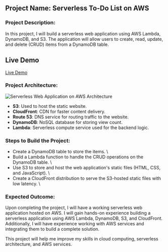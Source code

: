 ## Project Name: Serverless To-Do List on AWS

### Project Description:

In this project, I will build a serverless web application using AWS Lambda, DynamoDB, and S3. The application will allow users to create, read, update, and delete (CRUD) items from a DynamoDB table.

## Live Demo

[Live Demo](https://serverless.quizbotiq.me)

### Project Architecture:

![Serverless Web Application on AWS Architecture](https://user-images.githubusercontent.com/66474973/228492073-5cd3d975-3439-4ce4-b109-fb33997df3c3.png)

- **S3**: Used to host the static website.
- **CloudFront**: CDN for faster content delivery.
- **Route 53**: DNS service for routing traffic to the website.
- **DynamoDB**: NoSQL database for storing view count.
- **Lambda**: Serverless compute service used for the backend logic.

### Steps to Build the Project:

* Create a DynamoDB table to store the items. \
* Build a Lambda function to handle the CRUD operations on the DynamoDB table. \
* Use S3 to store and host the web application's static files (HTML, CSS, and JavaScript). \
* Create a CloudFront distribution to serve the S3-hosted static files with low latency. \

### Expected Outcome:

Upon completing the project, I will have a working serverless web application hosted on AWS. I will gain hands-on experience building a serverless application using AWS Lambda, DynamoDB, S3, and CloudFront. Additionally, I will have experience working with AWS services and integrating them to build a complete solution.

This project will help me improve my skills in cloud computing, serverless architecture, and AWS services.